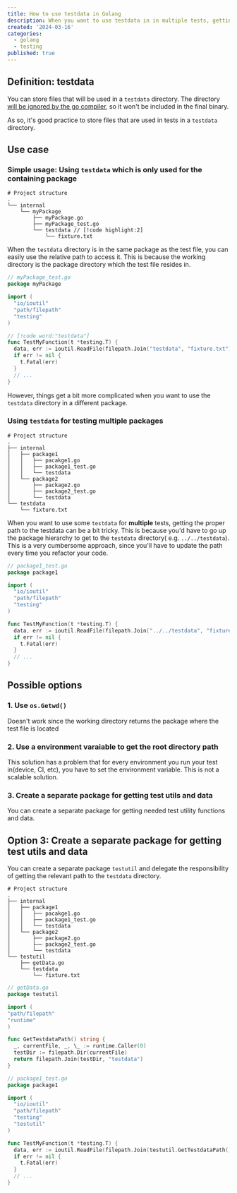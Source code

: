 ```yaml
---
title: How to use testdata in Golang
description: When you want to use testdata in in multiple tests, getting the proper path to the testdata can be a bit tricky. This post shows how to do it in a scalable and maintainable way.
created: '2024-03-16'
categories:
  - golang
  - testing
published: true
---
```


## Definition: testdata

You can store files that will be used in a `testdata` directory. The
directory [will be ignored by the go compiler](https://github.com/golang/go/blob/68d3a9e417344c11426f158c7a6f3197a0890ff1/src/cmd/go/internal/test/test.go#L74),
so it won't be included in the final binary.

As so, it's good practice to store files that are used in tests in a `testdata` directory.

## Use case

### Simple usage: Using `testdata` which is only used for the containing package

```text
# Project structure
.
└── internal
    └── myPackage
        ├── myPackage.go
        ├── myPackage_test.go
        └── testdata // [!code highlight:2]
            └── fixture.txt
```

When the `testdata` directory is in the same package as the test file, you can easily use the relative path to access
it. This is because the working directory is the package directory which the test file resides in.

```go
// myPackage_test.go
package myPackage

import (
  "io/ioutil"
  "path/filepath"
  "testing"
)

// [!code word:"testdata"]
func TestMyFunction(t *testing.T) {
  data, err := ioutil.ReadFile(filepath.Join("testdata", "fixture.txt"))
  if err != nil {
    t.Fatal(err)
  }
  // ...
}
```

However, things get a bit more complicated when you want to use the `testdata` directory in a different package.

### Using `testdata` for testing multiple packages

```text
# Project structure
.
├── internal
│   ├── package1
│   │   ├── pacakge1.go
│   │   ├── package1_test.go
│   │   └── testdata
│   └── package2
│       ├── package2.go
│       ├── package2_test.go
│       └── testdata
└── testdata
    └── fixture.txt
```

When you want to use some `testdata` for **multiple** tests, getting the proper path to the testdata can be a bit
tricky. This is because you'd have to go up the package hierarchy to get to the `testdata` directory(
e.g. `../../testdata`). This is a very cumbersome approach, since you'll have to update the path every time you refactor
your code.

```go
// package1_test.go
package package1

import (
  "io/ioutil"
  "path/filepath"
  "testing"
)

func TestMyFunction(t *testing.T) {
  data, err := ioutil.ReadFile(filepath.Join("../../testdata", "fixture.txt"))
  if err != nil {
    t.Fatal(err)
  }
  // ...
}
```

## Possible options

### 1. Use `os.Getwd()`

Doesn't work since the working directory returns the package where the test file is located

### 2. Use a environment varaiable to get the root directory path

This solution has a problem that for every environment you run your test in(device, CI, etc), you have to set the
environment variable. This is not a scalable solution.

### 3. Create a separate package for getting test utils and data

You can create a separate package for getting needed test utility functions and data.

## Option 3: Create a separate package for getting test utils and data

You can create a separate package `testutil` and delegate the responsibility of getting the relevant path to
the `testdata` directory.

```text
# Project structure
.
├── internal
│   ├── package1
│   │   ├── pacakge1.go
│   │   ├── package1_test.go
│   │   └── testdata
│   └── package2
│       ├── package2.go
│       ├── package2_test.go
│       └── testdata
└── testutil
    ├── getData.go
    └── testdata
        └── fixture.txt
```

```go
// getData.go
package testutil

import (
"path/filepath"
"runtime"
)

func GetTestdataPath() string {
  _, currentFile, _, \_ := runtime.Caller(0)
  testDir := filepath.Dir(currentFile)
  return filepath.Join(testDir, "testdata")
}

```

```go
// package1_test.go
package package1

import (
  "io/ioutil"
  "path/filepath"
  "testing"
  "testutil"
)

func TestMyFunction(t *testing.T) {
  data, err := ioutil.ReadFile(filepath.Join(testutil.GetTestdataPath(), "fixture.txt"))
  if err != nil {
    t.Fatal(err)
  }
  // ...
}
```
